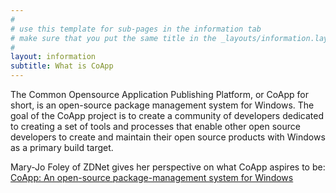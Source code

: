 ```yaml
---
#
# use this template for sub-pages in the information tab 
# make sure that you put the same title in the _layouts/information.layout file 
#
layout: information
subtitle: What is CoApp
---
```

The Common Opensource Application Publishing Platform, or CoApp for short, is an open-source package 
management system for Windows.  The goal of the CoApp project is to create a community of developers dedicated to creating a set of tools and processes that enable other open source developers to create and maintain their open source products with Windows as a primary build target.  

Mary-Jo Foley of ZDNet gives her perspective on what CoApp aspires to be: [CoApp: An open-source package-management system for Windows](http://www.zdnet.com/blog/microsoft/coapp-an-open-source-package-management-system-for-windows/5762)
